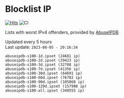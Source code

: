 # Blocklist IP

[![Hits](https://hits.seeyoufarm.com/api/count/incr/badge.svg?url=https%3A%2F%2Fgithub.com%2Fborestad%2Fblocklist-ip%2F&count_bg=%2379C83D&title_bg=%23555555&icon=&icon_color=%23E7E7E7&title=hits&edge_flat=false)](https://hits.seeyoufarm.com)  ![CI](https://img.shields.io/github/workflow/status/borestad/blocklist-ip/CI?style=flat-square)

Lists with worst IPv4 offenders, provided by [AbuseIPDB](https://www.abuseipdb.com/)

<!-- FOOTER-PLACEHOLDER -->
Updated every 5 hours<br>
Last update: `2023-08-05 - 20:16:34`
```
abuseipdb-s100-1d.ipset (24681 ip)
abuseipdb-s100-2d.ipset (29423 ip)
abuseipdb-s100-3d.ipset (32788 ip)
abuseipdb-s100-7d.ipset (41356 ip)
abuseipdb-s100-30d.ipset (64691 ip)
abuseipdb-s100-60d.ipset (76782 ip)
abuseipdb-s100-90d.ipset (105868 ip)
abuseipdb-s100-120d.ipset (157988 ip)
abuseipdb-s100-all.ipset (340555 ip)
```
